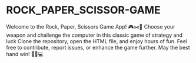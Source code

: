 # ROCK_PAPER_SCISSOR-GAME
Welcome to the Rock, Paper, Scissors Game App! 🎮✂️📄 Choose your weapon and challenge the computer in this classic game of strategy and luck Clone the repository, open the HTML file, and enjoy hours of fun. Feel free to contribute, report issues, or enhance the game further. May the best hand win! 👊🤚💻

